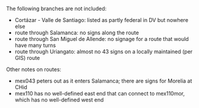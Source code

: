 The following branches are not included:
* Cortázar - Valle de Santiago: listed as partly federal in DV but nowhere else
* route through Salamanca: no signs along the route
* route through San Miguel de Allende: no signage for a route that would have many turns
* route through Uriangato: almost no 43 signs on a locally maintained (per GIS) route

Other notes on routes:
* mex043 peters out as it enters Salamanca; there are signs for Morelia at CHid
* mex110 has no well-defined east end that can connect to mex110mor, which has no well-defined west end
